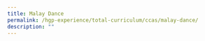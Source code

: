 ```yaml
---
title: Malay Dance
permalink: /hgp-experience/total-curriculum/ccas/malay-dance/
description: ""
---
```

